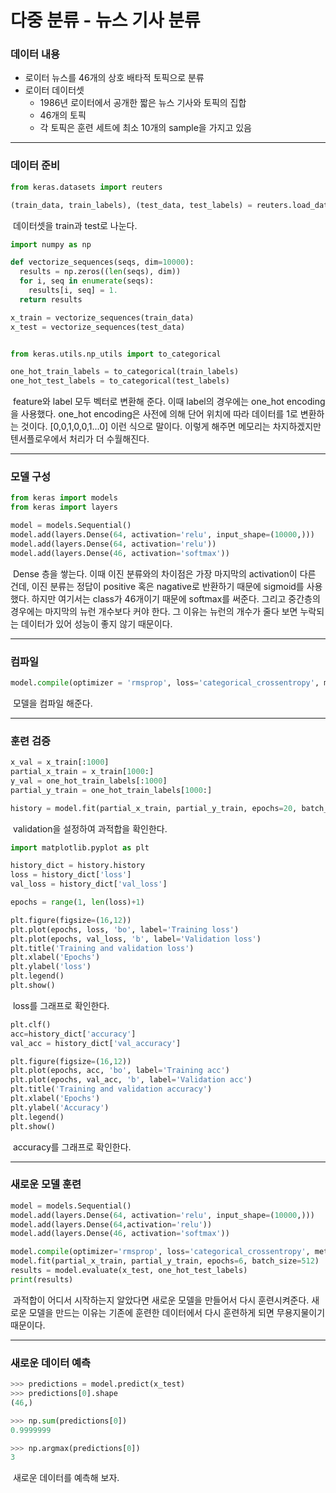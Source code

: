 # 다중 분류 - 뉴스 기사 분류



### 데이터 내용

- 로이터 뉴스를 46개의 상호 배타적 토픽으로 분류
- 로이터 데이터셋
  - 1986년 로이터에서 공개한 짧은 뉴스 기사와 토픽의 집합
  - 46개의 토픽
  - 각 토픽은 훈련 세트에 최소 10개의 sample을 가지고 있음



---



### 데이터 준비

```python
from keras.datasets import reuters

(train_data, train_labels), (test_data, test_labels) = reuters.load_data(num_words=10000)
```

​	데이터셋을 train과 test로 나눈다.



```python
import numpy as np

def vectorize_sequences(seqs, dim=10000):
  results = np.zeros((len(seqs), dim))
  for i, seq in enumerate(seqs):
    results[i, seq] = 1.
  return results

x_train = vectorize_sequences(train_data)
x_test = vectorize_sequences(test_data)


from keras.utils.np_utils import to_categorical

one_hot_train_labels = to_categorical(train_labels)
one_hot_test_labels = to_categorical(test_labels)
```

​	feature와 label 모두 벡터로 변환해 준다. 이때 label의 경우에는 one_hot encoding을 사용했다. one_hot encoding은 사전에 의해 단어 위치에 따라 데이터를 1로 변환하는 것이다. [0,0,1,0,0,1...0] 이런 식으로 말이다. 이렇게 해주면 메모리는 차지하겠지만 텐서플로우에서 처리가 더 수월해진다.



---



### 모델 구성

```python
from keras import models
from keras import layers

model = models.Sequential()
model.add(layers.Dense(64, activation='relu', input_shape=(10000,)))
model.add(layers.Dense(64, activation='relu'))
model.add(layers.Dense(46, activation='softmax'))
```

​	Dense 층을 쌓는다. 이때 이진 분류와의 차이점은 가장 마지막의 activation이 다른 건데, 이진 분류는 정답이 positive 혹은 nagative로 반환하기 때문에 sigmoid를 사용했다. 하지만 여기서는 class가 46개이기 때문에 softmax를 써준다. 그리고 중간층의 경우에는 마지막의 뉴런 개수보다 커야 한다. 그 이유는 뉴런의 개수가 줄다 보면 누락되는 데이터가 있어 성능이 좋지 않기 때문이다.



---



### 컴파일

```python
model.compile(optimizer = 'rmsprop', loss='categorical_crossentropy', metrics=['accuracy'])
```

​	모델을 컴파일 해준다.



---



### 훈련 검증

```python
x_val = x_train[:1000]
partial_x_train = x_train[1000:]
y_val = one_hot_train_labels[:1000]
partial_y_train = one_hot_train_labels[1000:]

history = model.fit(partial_x_train, partial_y_train, epochs=20, batch_size=512, validation_data=(x_val, y_val))
```

​	validation을 설정하여 과적합을 확인한다.



```python
import matplotlib.pyplot as plt

history_dict = history.history
loss = history_dict['loss']
val_loss = history_dict['val_loss']

epochs = range(1, len(loss)+1)

plt.figure(figsize=(16,12))
plt.plot(epochs, loss, 'bo', label='Training loss')
plt.plot(epochs, val_loss, 'b', label='Validation loss')
plt.title('Training and validation loss')
plt.xlabel('Epochs')
plt.ylabel('loss')
plt.legend()
plt.show()
```

​	loss를 그래프로 확인한다.



```python
plt.clf()
acc=history_dict['accuracy']
val_acc = history_dict['val_accuracy']

plt.figure(figsize=(16,12))
plt.plot(epochs, acc, 'bo', label='Training acc')
plt.plot(epochs, val_acc, 'b', label='Validation acc')
plt.title('Training and validation accuracy')
plt.xlabel('Epochs')
plt.ylabel('Accuracy')
plt.legend()
plt.show()
```

​	accuracy를 그래프로 확인한다.



---



### 새로운 모델 훈련

```python
model = models.Sequential()
model.add(layers.Dense(64, activation='relu', input_shape=(10000,)))
model.add(layers.Dense(64,activation='relu'))
model.add(layers.Dense(46, activation='softmax'))

model.compile(optimizer='rmsprop', loss='categorical_crossentropy', metrics=['accuracy'])
model.fit(partial_x_train, partial_y_train, epochs=6, batch_size=512)
results = model.evaluate(x_test, one_hot_test_labels)
print(results)
```

​	과적합이 어디서 시작하는지 알았다면 새로운 모델을 만들어서 다시 훈련시켜준다. 새로운 모델을 만드는 이유는 기존에 훈련한 데이터에서 다시 훈련하게 되면 무용지물이기 때문이다.



---



### 새로운 데이터 예측

```python
>>> predictions = model.predict(x_test)
>>> predictions[0].shape
(46,)

>>> np.sum(predictions[0])
0.9999999

>>> np.argmax(predictions[0])
3
```

​	새로운 데이터를 예측해 보자.